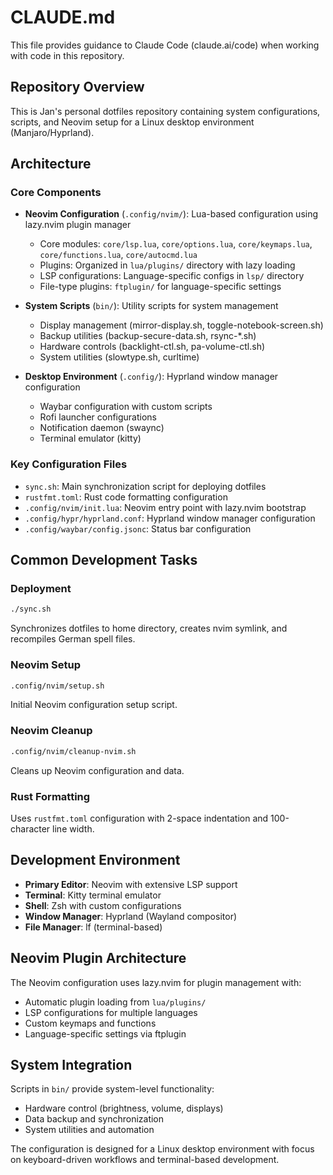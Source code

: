 # CLAUDE.md

This file provides guidance to Claude Code (claude.ai/code) when working with code in this repository.

## Repository Overview

This is Jan's personal dotfiles repository containing system configurations, scripts, and Neovim setup for a Linux desktop environment (Manjaro/Hyprland).

## Architecture

### Core Components

- **Neovim Configuration** (`.config/nvim/`): Lua-based configuration using lazy.nvim plugin manager
  - Core modules: `core/lsp.lua`, `core/options.lua`, `core/keymaps.lua`, `core/functions.lua`, `core/autocmd.lua`
  - Plugins: Organized in `lua/plugins/` directory with lazy loading
  - LSP configurations: Language-specific configs in `lsp/` directory
  - File-type plugins: `ftplugin/` for language-specific settings

- **System Scripts** (`bin/`): Utility scripts for system management
  - Display management (mirror-display.sh, toggle-notebook-screen.sh)
  - Backup utilities (backup-secure-data.sh, rsync-*.sh)
  - Hardware controls (backlight-ctl.sh, pa-volume-ctl.sh)
  - System utilities (slowtype.sh, curltime)

- **Desktop Environment** (`.config/`): Hyprland window manager configuration
  - Waybar configuration with custom scripts
  - Rofi launcher configurations
  - Notification daemon (swaync)
  - Terminal emulator (kitty)

### Key Configuration Files

- `sync.sh`: Main synchronization script for deploying dotfiles
- `rustfmt.toml`: Rust code formatting configuration
- `.config/nvim/init.lua`: Neovim entry point with lazy.nvim bootstrap
- `.config/hypr/hyprland.conf`: Hyprland window manager configuration
- `.config/waybar/config.jsonc`: Status bar configuration

## Common Development Tasks

### Deployment
```bash
./sync.sh
```
Synchronizes dotfiles to home directory, creates nvim symlink, and recompiles German spell files.

### Neovim Setup
```bash
.config/nvim/setup.sh
```
Initial Neovim configuration setup script.

### Neovim Cleanup
```bash
.config/nvim/cleanup-nvim.sh
```
Cleans up Neovim configuration and data.

### Rust Formatting
Uses `rustfmt.toml` configuration with 2-space indentation and 100-character line width.

## Development Environment

- **Primary Editor**: Neovim with extensive LSP support
- **Terminal**: Kitty terminal emulator
- **Shell**: Zsh with custom configurations
- **Window Manager**: Hyprland (Wayland compositor)
- **File Manager**: lf (terminal-based)

## Neovim Plugin Architecture

The Neovim configuration uses lazy.nvim for plugin management with:
- Automatic plugin loading from `lua/plugins/`
- LSP configurations for multiple languages
- Custom keymaps and functions
- Language-specific settings via ftplugin

## System Integration

Scripts in `bin/` provide system-level functionality:
- Hardware control (brightness, volume, displays)
- Data backup and synchronization
- System utilities and automation

The configuration is designed for a Linux desktop environment with focus on keyboard-driven workflows and terminal-based development.